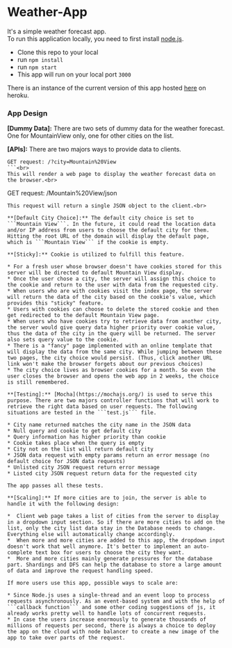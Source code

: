 # Weather-App
It's a simple weather forecast app. <br>
To run this application locally, you need to first install [node.js](http://macdown.uranusjr.com). <br>

* Clone this repo to your local
* run ```npm install```
* run ```npm start```
* This app will run on your local port `3000`

There is an instance of the current version of this app hosted [here](https://frozen-bastion-68224.herokuapp.com ) on heroku.

### App Design
**[Dummy Data]:** There are two sets of dummy data for the weather forecast. One for MountainView only, one for other cities on the list.

**[APIs]:** There are two majors ways to provide data to clients.
```
GET request: /?city=Mountain%20View
```<br>
This will render a web page to display the weather forecast data on the browser.<br>
```
GET request: /Mountain%20View/json
```<br>
This request will return a single JSON object to the client.<br>

**[Default City Choice]:** The default city choice is set to ```Mountain View```. In the future, it could read the location data and/or IP address from users to choose the default city for them. Hitting the root URL of the domain will display the default page, which is ```Mountain View``` if the cookie is empty.

**[Sticky]:** Cookie is utilized to fulfill this feature.

* For a fresh user whose browser doesn't have cookies stored for this server will be directed to default Mountain View display.
* Once the user chose a city, the server will assign this choice to the cookie and return to the user with data from the requested city.
* When users who are with cookies visit the index page, the server will return the data of the city based on the cookie's value, which provides this "sticky" feature.
* Users with cookies can choose to delete the stored cookie and then get redirected to the default Mountain View page.
* When users who have cookies try to retrieve data from another city, the server would give query data higher priority over cookie value, thus the data of the city in the query will be returned. The server also sets query value to the cookie.
* There is a "fancy" page implemented with an online template that will display the data from the same city. While jumping between these two pages, the city choice would persist. (Thus, click another URL link won't make the browser forgets about our previous choices)
* The city choice lives as browser cookies for a month. So even the user closes the browser and opens the web app in 2 weeks, the choice is still remembered.

**[Testing]:** [Mocha](https://mochajs.org/) is used to serve this purpose. There are two majors controller functions that will work to retrieve the right data based on user requests. The following situations are tested in the ```test.js``` file.

* City name returned matches the city name in the JSON data
* Null query and cookie to get default city
* Query information has higher priority than cookie
* Cookie takes place when the query is empty
* City not on the list will return default city
* JSON data request with empty params return an error message (no default choice for JSON data requests)
* Unlisted city JSON request return error message
* Listed city JSON request return data for the requested city

The app passes all these tests.

**[Scaling]:** If more cities are to join, the server is able to handle it with the following design:

*  Client web page takes a list of cities from the server to display in a dropdown input section. So if there are more cities to add on the list, only the city list data stay in the Database needs to change. Everything else will automatically change accordingly.
*  When more and more cities are added to this app, the dropdown input doesn't work that well anymore. It's better to implement an auto-complete text box for users to choose the city they want.
*  More and more cities mainly generate pressures for the database part. Shardings and DFS can help the database to store a large amount of data and improve the request handling speed.

If more users use this app, possible ways to scale are:

* Since Node.js uses a single-thread and an event loop to process requests asynchronously. As an event-based system and with the help of ```callback function``` and some other coding suggestions of js, it already works pretty well to handle lots of concurrent requests.
* In case the users increase enormously to generate thousands of millions of requests per second, there is always a choice to deploy the app on the cloud with node balancer to create a new image of the app to take over parts of the request.


